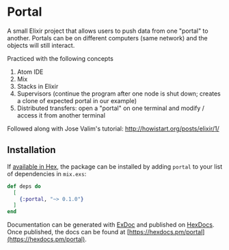 # Portal
A small Elixir project that allows users to push data from one "portal" to another.
Portals can be on different computers (same network) and the objects will still interact.

Practiced with the following concepts
1. Atom IDE
2. Mix
3. Stacks in Elixir
4. Supervisors (continue the program after one node is shut down;
creates a clone of expected portal in our example)
5. Distributed transfers: open a "portal" on one terminal and modify /
access it from another terminal

Followed along with Jose Valim's tutorial:
http://howistart.org/posts/elixir/1/

## Installation

If [available in Hex](https://hex.pm/docs/publish), the package can be installed
by adding `portal` to your list of dependencies in `mix.exs`:

```elixir
def deps do
  [
    {:portal, "~> 0.1.0"}
  ]
end
```

Documentation can be generated with [ExDoc](https://github.com/elixir-lang/ex_doc)
and published on [HexDocs](https://hexdocs.pm). Once published, the docs can
be found at [https://hexdocs.pm/portal](https://hexdocs.pm/portal).
